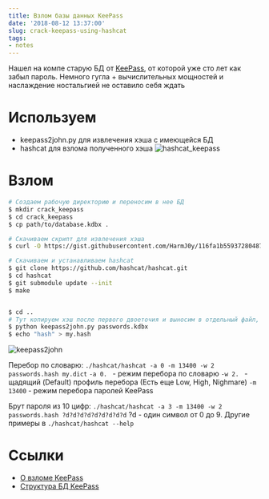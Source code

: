 ```yaml
---
title: Взлом базы данных KeePass
date: '2018-08-12 13:37:00'
slug: crack-keepass-using-hashcat
tags:
- notes
---
```


Нашел на компе старую БД от [KeePass](keepass-free-password-manager), от которой уже сто лет как забыл пароль. Немного гугла + вычислительных мощностей и наслаждение ностальгией не оставило себя ждать

# Используем

- keepass2john.py для извлечения хэша с имеющейся БД
- hashcat для взлома полученного хэша
 ![hashcat_keepass](https://s3.blog.amd-nick.me/2018/08/hashcat_keepass.png)

# Взлом

```sh
# Создаем рабочую директорию и переносим в нее БД
$ mkdir crack_keepass
$ cd crack_keepass
$ cp path/to/database.kdbx .

# Скачиваем скрипт для извлечения хэша
$ curl -O https://gist.githubusercontent.com/HarmJ0y/116fa1b559372804877e604d7d367bbc/raw/keepass2john.py

# Скачиваем и устанавливаем hashcat
$ git clone https://github.com/hashcat/hashcat.git
$ cd hashcat
$ git submodule update --init
$ make


$ cd ..
# Тут копируем хэш после первого двоеточия и выносим в отдельный файл, например, my.hash
$ python keepass2john.py passwords.kdbx
$ echo "hash" > my.hash
```

![keepass2john](https://s3.blog.amd-nick.me/2018/08/keepass2john.png)


Перебор по словарю:
`./hashcat/hashcat -a 0 -m 13400 -w 2 passwords.hash my.dict`
`-a 0. ` - режим перебора по словарю
`-w 2. ` - щадящий (Default) профиль перебора (Есть еще Low, High, Nighmare)
`-m 13400` - режим перебора паролей KeePass

Брут пароля из 10 цифр:
`./hashcat/hashcat -a 3 -m 13400 -w 2 passwords.hash ?d?d?d?d?d?d?d?d?d`
?d - один символ от 0 до 9. Другие примеры в `./hashcat/hashcat --help`

# Ссылки

- [О взломе KeePass](https://defcon.ru/penetration-testing/3353/)
- [Структура БД KeePass](https://habr.com/post/346820/)
